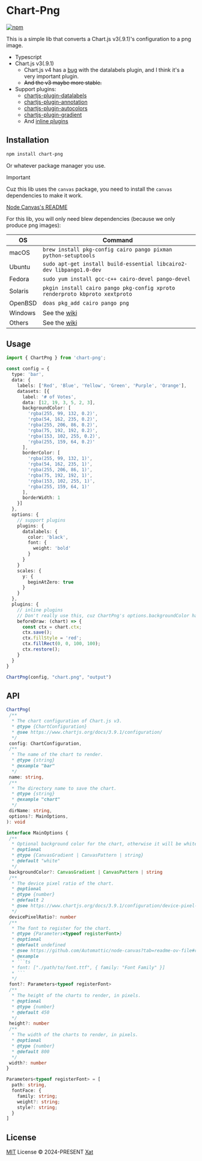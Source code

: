 # Chart-Png

[![npm](https://img.shields.io/npm/v/chart-png?color=444&label=)](https://npmjs.com/package/chart-png)

This is a simple lib that converts a Chart.js v3(.9.1)'s configuration to a png image.

- Typescript
- Chart.js v3(.9.1)
  - Chart.js v4 has a [bug](https://github.com/chartjs/chartjs-plugin-datalabels/issues/422) with the datalabels plugin, and I think it's a very important plugin.
  - ~~And the v3 maybe more stable.~~
- Support plugins:
  - [chartjs-plugin-datalabels](https://github.com/chartjs/chartjs-plugin-datalabels)
  - [chartjs-plugin-annotation](https://github.com/chartjs/chartjs-plugin-annotation)
  - [chartjs-plugin-autocolors](https://github.com/kurkle/chartjs-plugin-autocolors)
  - [chartjs-plugin-gradient](https://github.com/kurkle/chartjs-plugin-gradient)
  - And [inline plugins](https://www.chartjs.org/docs/3.9.1/developers/plugins.html#using-plugins)

## Installation

```bash
npm install chart-png
```

Or whatever package manager you use.

> [!IMPORTANT]
> Cuz this lib uses the `canvas` package, you need to install the `canvas` dependencies to make it work.
>
> [Node Canvas's README](https://github.com/Automattic/node-canvas/blob/master/Readme.md#compiling)

For this lib, you will only need blew dependencies (because we only produce png images):

OS | Command
----- | -----
macOS | `brew install pkg-config cairo pango pixman python-setuptools`
Ubuntu | `sudo apt-get install build-essential libcairo2-dev libpango1.0-dev`
Fedora | `sudo yum install gcc-c++ cairo-devel pango-devel`
Solaris | `pkgin install cairo pango pkg-config xproto renderproto kbproto xextproto`
OpenBSD | `doas pkg_add cairo pango png`
Windows | See the [wiki](https://github.com/Automattic/node-canvas/wiki/Installation:-Windows)
Others | See the [wiki](https://github.com/Automattic/node-canvas/wiki)

## Usage

```typescript
import { ChartPng } from 'chart-png';

const config = {
  type: 'bar',
  data: {
    labels: ['Red', 'Blue', 'Yellow', 'Green', 'Purple', 'Orange'],
    datasets: [{
      label: '# of Votes',
      data: [12, 19, 3, 5, 2, 3],
      backgroundColor: [
        'rgba(255, 99, 132, 0.2)',
        'rgba(54, 162, 235, 0.2)',
        'rgba(255, 206, 86, 0.2)',
        'rgba(75, 192, 192, 0.2)',
        'rgba(153, 102, 255, 0.2)',
        'rgba(255, 159, 64, 0.2)'
      ],
      borderColor: [
        'rgba(255, 99, 132, 1)',
        'rgba(54, 162, 235, 1)',
        'rgba(255, 206, 86, 1)',
        'rgba(75, 192, 192, 1)',
        'rgba(153, 102, 255, 1)',
        'rgba(255, 159, 64, 1)'
      ],
      borderWidth: 1
    }]
  },
  options: {
    // support plugins
    plugins: {
      datalabels: {
        color: 'black',
        font: {
          weight: 'bold'
        }
      }
    }
    scales: {
      y: {
        beginAtZero: true
      }
    }
  },
  plugins: {
    // inline plugins
    // Don't really use this, cuz ChartPng's options.backgroundColor has done this for you.
    beforeDraw: (chart) => {
      const ctx = chart.ctx;
      ctx.save();
      ctx.fillStyle = 'red';
      ctx.fillRect(0, 0, 100, 100);
      ctx.restore();
    }
  }
}

ChartPng(config, "chart.png", "output")
```

## API

```typescript
ChartPng(
 /**
  * The chart configuration of Chart.js v3.
  * @type {ChartConfiguration}
  * @see https://www.chartjs.org/docs/3.9.1/configuration/
  */
 config: ChartConfiguration,
 /**
  * The name of the chart to render.
  * @type {string}
  * @example "bar"
  */
 name: string,
 /**
  * The directory name to save the chart.
  * @type {string}
  * @example "chart"
  */
 dirName: string,
 options?: MainOptions,
): void

interface MainOptions {
 /**
  * Optional background color for the chart, otherwise it will be white.
  * @optional
  * @type {CanvasGradient | CanvasPattern | string}
  * @default "white"
  */
 backgroundColor?: CanvasGradient | CanvasPattern | string
 /**
  * The device pixel ratio of the chart.
  * @optional
  * @type {number}
  * @default 2
  * @see https://www.chartjs.org/docs/3.9.1/configuration/device-pixel-ratio.html
  */
 devicePixelRatio?: number
 /**
  * The font to register for the chart.
  * @type {Parameters<typeof registerFont>}
  * @optional
  * @default undefined
  * @see https://github.com/Automattic/node-canvas?tab=readme-ov-file#registerfont
  * @example
  * ```ts
  * font: ["./path/to/font.ttf", { family: "Font Family" }]
  * ```
  */
 font?: Parameters<typeof registerFont>
 /**
  * The height of the charts to render, in pixels.
  * @optional
  * @type {number}
  * @default 450
  */
 height?: number
 /**
  * The width of the charts to render, in pixels.
  * @optional
  * @type {number}
  * @default 800
  */
 width?: number
}

Parameters<typeof registerFont> = [
  path: string,
  fontFace: {
    family: string;
    weight?: string;
    style?: string;
  }
]
```

## License

[MIT](./LICENSE) License &copy; 2024-PRESENT [Xat](https://github.com/Xatsh)
